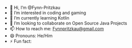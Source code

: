 - 👋 Hi, I’m @Fynn-Pritzkau
- 👀 I’m interested in coding and gaming 
- 🌱 I’m currently learning Kotlin
- 💞️ I’m looking to collaborate on Open Source Java Projects 
- 📫 How to reach me: Fynnpritzkau@gmail.com
- 😄 Pronouns: He/Him
- ⚡ Fun fact: 

<!---
Fynn-Pritzkau/Fynn-Pritzkau is a ✨ special ✨ repository because its `README.md` (this file) appears on your GitHub profile.
You can click the Preview link to take a look at your changes.
--->
